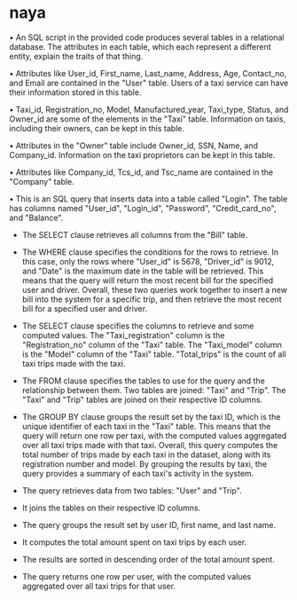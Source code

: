# naya
•	An SQL script in the provided code produces several tables in a relational database. The attributes in each table, which each represent a different entity, explain the traits of that thing. 

•	Attributes like User_id, First_name, Last_name, Address, Age, Contact_no, and Email are contained in the "User" table. Users of a taxi service can have their information stored in this table.

•	Taxi_id, Registration_no, Model, Manufactured_year, Taxi_type, Status, and Owner_id are some of the elements in the "Taxi" table. Information on taxis, including their owners, can be kept in this table.

•	Attributes in the "Owner" table include Owner_id, SSN, Name, and Company_id. Information on the taxi proprietors can be kept in this table.

•	Attributes like Company_id, Tcs_id, and Tsc_name are contained in the "Company" table.

•	This is an SQL query that inserts data into a table called "Login". The table has columns named "User_id", "Login_id", "Password", "Credit_card_no", and "Balance". 

- The SELECT clause retrieves all columns from the "Bill" table.
- The WHERE clause specifies the conditions for the rows to retrieve. In this case, only the rows where "User_id" is 5678, "Driver_id" is 9012, and "Date" is the maximum date in the table will be retrieved. This means that the query will return the most recent bill for the specified user and driver.
Overall, these two queries work together to insert a new bill into the system for a specific trip, and then retrieve the most recent bill for a specified user and driver.
- The SELECT clause specifies the columns to retrieve and some computed values. The "Taxi_registration" column is the "Registration_no" column of the "Taxi" table. The "Taxi_model" column is the "Model" column of the "Taxi" table. "Total_trips" is the count of all taxi trips made with the taxi.

- The FROM clause specifies the tables to use for the query and the relationship between them. Two tables are joined: "Taxi" and "Trip". The "Taxi" and "Trip" tables are joined on their respective ID columns.

- The GROUP BY clause groups the result set by the taxi ID, which is the unique identifier of each taxi in the "Taxi" table. This means that the query will return one row per taxi, with the computed values aggregated over all taxi trips made with that taxi.
Overall, this query computes the total number of trips made by each taxi in the dataset, along with its registration number and model. By grouping the results by taxi, the query provides a summary of each taxi's activity in the system.


- The query retrieves data from two tables: "User" and "Trip".
- It joins the tables on their respective ID columns.
- The query groups the result set by user ID, first name, and last name.
- It computes the total amount spent on taxi trips by each user.
- The results are sorted in descending order of the total amount spent.
- The query returns one row per user, with the computed values aggregated over all taxi trips for that user.
